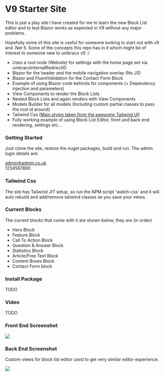# V9 Starter Site

This is just a play site I have created for me to learn the new Block List editor and to test Blazor works as expected in V9 without any major problems.

Hopefully some of this site is useful for someone looking to start out with v9 and .Net 5. Some of the concepts this repo has in it which might be of interest to someone new to umbraco v9 :/

- Uses a root node (Website) for settings with the home page set via umbracoInternalRedirectID
- Blazor for the header and the mobile navigation overlay (No JS)
- Blazor and FluentValidation for the Contact Form Block
- Example of using Blazor code behinds for components (+ Dependency injection and parameters)
- View Components to render the Block Lists
- Nested Block Lists and again renders with View Components
- Models Builder for all models (Including custom partial classes to pass the root id around)
- Tailwind Css ([Main styles taken from the awesome Tailwind UI](https://tailwindui.com/))
- Fully working example of using Block List Editor, front and back end rendering, settings etc...

### Getting Started

Just clone the site, restore the nuget packages, build and run. The admin login details are:

admin@admin.co.uk  
1234567890

### Tailwind Css

The site has Tailwind JIT setup, so run the NPM script 'watch-css' and it will auto rebuild and add/remove tailwind classes as you save your views.

### Current Blocks

The current blocks that come with it are shown below, they are (in order)

- Hero Block
- Feature Block
- Call To Action Block
- Question & Answer Block
- Statistics Block
- Article/Free Text Block
- Content Boxes Block
- Contact Form block

### Install Package

TODO

### Video

TODO

### Front End Screenshot

![](https://www.aptitude.co.uk/v9umb.png?)

### Back End Screenshot

Custom views for block list editor used to get very similar editor experience.

![](https://www.aptitude.co.uk/v9umb-be.png)